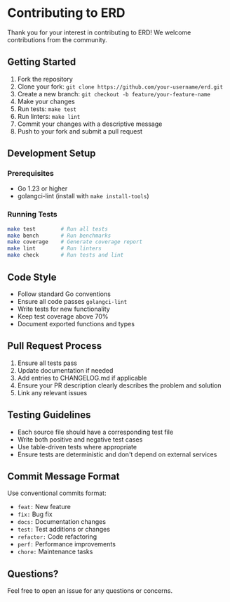 # Contributing to ERD

Thank you for your interest in contributing to ERD! We welcome contributions from the community.

## Getting Started

1. Fork the repository
2. Clone your fork: `git clone https://github.com/your-username/erd.git`
3. Create a new branch: `git checkout -b feature/your-feature-name`
4. Make your changes
5. Run tests: `make test`
6. Run linters: `make lint`
7. Commit your changes with a descriptive message
8. Push to your fork and submit a pull request

## Development Setup

### Prerequisites
- Go 1.23 or higher
- golangci-lint (install with `make install-tools`)

### Running Tests
```bash
make test        # Run all tests
make bench       # Run benchmarks
make coverage    # Generate coverage report
make lint        # Run linters
make check       # Run tests and lint
```

## Code Style

- Follow standard Go conventions
- Ensure all code passes `golangci-lint`
- Write tests for new functionality
- Keep test coverage above 70%
- Document exported functions and types

## Pull Request Process

1. Ensure all tests pass
2. Update documentation if needed
3. Add entries to CHANGELOG.md if applicable
4. Ensure your PR description clearly describes the problem and solution
5. Link any relevant issues

## Testing Guidelines

- Each source file should have a corresponding test file
- Write both positive and negative test cases
- Use table-driven tests where appropriate
- Ensure tests are deterministic and don't depend on external services

## Commit Message Format

Use conventional commits format:
- `feat:` New feature
- `fix:` Bug fix
- `docs:` Documentation changes
- `test:` Test additions or changes
- `refactor:` Code refactoring
- `perf:` Performance improvements
- `chore:` Maintenance tasks

## Questions?

Feel free to open an issue for any questions or concerns.
